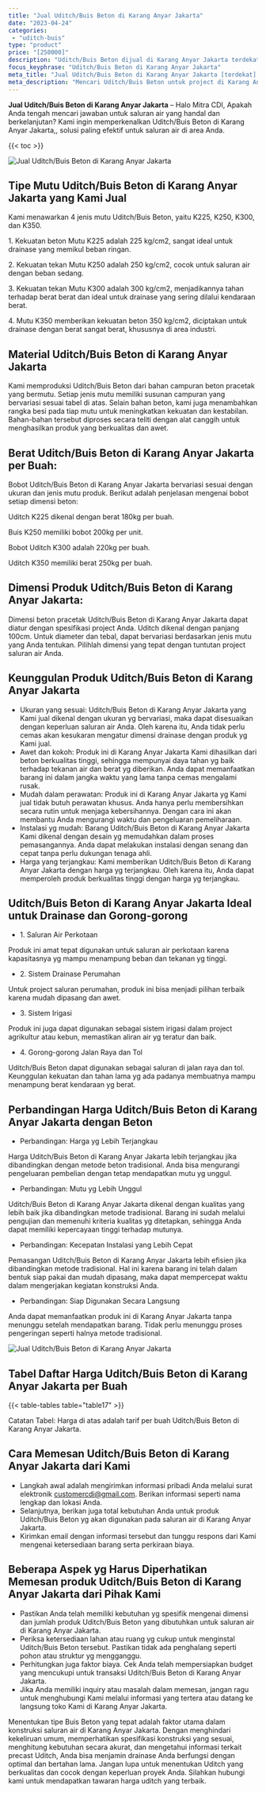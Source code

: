```yaml
---
title: "Jual Uditch/Buis Beton di Karang Anyar Jakarta"
date: "2023-04-24"
categories:
 - "uditch-buis"
type: "product"
price: "[250000]"
description: "Uditch/Buis Beton dijual di Karang Anyar Jakarta terdekat. Uditch/Buis Beton ini sering dipakai dalam proyek konstruksi sebagai drainase yang handal dan optimal. Silakan kontak kami untuk keterangan lebih lanjut."
focus_keyphrase: "Uditch/Buis Beton di Karang Anyar Jakarta"
meta_title: "Jual Uditch/Buis Beton di Karang Anyar Jakarta [terdekat] - CDI"
meta_description: "Mencari Uditch/Buis Beton untuk project di Karang Anyar Jakarta? Kami menawarkan Uditch/Buis Beton berkualitas untuk infrastruktur drainase. Segera dapatkan penawaran terbaik sekarang."
---
```


**Jual Uditch/Buis Beton di Karang Anyar Jakarta** – Halo Mitra CDI, Apakah Anda tengah mencari jawaban untuk saluran air yang handal dan berkelanjutan? Kami ingin memperkenalkan Uditch/Buis Beton di Karang Anyar Jakarta,, solusi paling efektif untuk saluran air di area Anda.

{{< toc >}}

![Jual Uditch/Buis Beton di Karang Anyar Jakarta](/images/uditch-buis/uditch-beton-29.jpg)

## Tipe Mutu Uditch/Buis Beton di Karang Anyar Jakarta yang Kami Jual

Kami menawarkan 4 jenis mutu Uditch/Buis Beton, yaitu K225, K250, K300, dan K350.

1\. Kekuatan beton Mutu K225 adalah 225 kg/cm2, sangat ideal untuk drainase yang memikul beban ringan.

2\. Kekuatan tekan Mutu K250 adalah 250 kg/cm2, cocok untuk saluran air dengan beban sedang.

3\. Kekuatan tekan Mutu K300 adalah 300 kg/cm2, menjadikannya tahan terhadap berat berat dan ideal untuk drainase yang sering dilalui kendaraan berat.

4\. Mutu K350 memberikan kekuatan beton 350 kg/cm2, diciptakan untuk drainase dengan berat sangat berat, khususnya di area industri.

## Material Uditch/Buis Beton di Karang Anyar Jakarta

Kami memproduksi Uditch/Buis Beton dari bahan campuran beton pracetak yang bermutu. Setiap jenis mutu memiliki susunan campuran yang bervariasi sesuai tabel di atas. Selain bahan beton, kami juga menambahkan rangka besi pada tiap mutu untuk meningkatkan kekuatan dan kestabilan. Bahan-bahan tersebut diproses secara teliti dengan alat canggih untuk menghasilkan produk yang berkualitas dan awet.

## Berat Uditch/Buis Beton di Karang Anyar Jakarta per Buah:

Bobot Uditch/Buis Beton di Karang Anyar Jakarta bervariasi sesuai dengan ukuran dan jenis mutu produk. Berikut adalah penjelasan mengenai bobot setiap dimensi beton:

Uditch K225 dikenal dengan berat 180kg per buah.

Buis K250 memiliki bobot 200kg per unit.

Bobot Uditch K300 adalah 220kg per buah.

Uditch K350 memiliki berat 250kg per buah.

## Dimensi Produk Uditch/Buis Beton di Karang Anyar Jakarta:

Dimensi beton pracetak Uditch/Buis Beton di Karang Anyar Jakarta dapat diatur dengan spesifikasi project Anda. Uditch dikenal dengan panjang 100cm. Untuk diameter dan tebal, dapat bervariasi berdasarkan jenis mutu yang Anda tentukan. Pilihlah dimensi yang tepat dengan tuntutan project saluran air Anda.

## Keunggulan Produk Uditch/Buis Beton di Karang Anyar Jakarta

*   Ukuran yang sesuai: Uditch/Buis Beton di Karang Anyar Jakarta yang Kami jual dikenal dengan ukuran yg bervariasi, maka dapat disesuaikan dengan keperluan saluran air Anda. Oleh karena itu, Anda tidak perlu cemas akan kesukaran mengatur dimensi drainase dengan produk yg Kami jual.
*   Awet dan kokoh: Produk ini di Karang Anyar Jakarta Kami dihasilkan dari beton berkualitas tinggi, sehingga mempunyai daya tahan yg baik terhadap tekanan air dan berat yg diberikan. Anda dapat memanfaatkan barang ini dalam jangka waktu yang lama tanpa cemas mengalami rusak.
*   Mudah dalam perawatan: Produk ini di Karang Anyar Jakarta yg Kami jual tidak butuh perawatan khusus. Anda hanya perlu membersihkan secara rutin untuk menjaga kebersihannya. Dengan cara ini akan membantu Anda mengurangi waktu dan pengeluaran pemeliharaan.
*   Instalasi yg mudah: Barang Uditch/Buis Beton di Karang Anyar Jakarta Kami dikenal dengan desain yg memudahkan dalam proses pemasangannya. Anda dapat melakukan instalasi dengan senang dan cepat tanpa perlu dukungan tenaga ahli.
*   Harga yang terjangkau: Kami memberikan Uditch/Buis Beton di Karang Anyar Jakarta dengan harga yg terjangkau. Oleh karena itu, Anda dapat memperoleh produk berkualitas tinggi dengan harga yg terjangkau.

## Uditch/Buis Beton di Karang Anyar Jakarta Ideal untuk Drainase dan Gorong-gorong

*   1\. Saluran Air Perkotaan

Produk ini amat tepat digunakan untuk saluran air perkotaan karena kapasitasnya yg mampu menampung beban dan tekanan yg tinggi.
*   2\. Sistem Drainase Perumahan

Untuk project saluran perumahan, produk ini bisa menjadi pilihan terbaik karena mudah dipasang dan awet.
*   3\. Sistem Irigasi

Produk ini juga dapat digunakan sebagai sistem irigasi dalam project agrikultur atau kebun, memastikan aliran air yg teratur dan baik.
*   4\. Gorong-gorong Jalan Raya dan Tol

Uditch/Buis Beton dapat digunakan sebagai saluran di jalan raya dan tol. Keunggulan kekuatan dan tahan lama yg ada padanya membuatnya mampu menampung berat kendaraan yg berat.

## Perbandingan Harga Uditch/Buis Beton di Karang Anyar Jakarta dengan Beton

*   Perbandingan: Harga yg Lebih Terjangkau

Harga Uditch/Buis Beton di Karang Anyar Jakarta lebih terjangkau jika dibandingkan dengan metode beton tradisional. Anda bisa mengurangi pengeluaran pembelian dengan tetap mendapatkan mutu yg unggul.
*   Perbandingan: Mutu yg Lebih Unggul

Uditch/Buis Beton di Karang Anyar Jakarta dikenal dengan kualitas yang lebih baik jika dibandingkan metode tradisional. Barang ini sudah melalui pengujian dan memenuhi kriteria kualitas yg ditetapkan, sehingga Anda dapat memiliki kepercayaan tinggi terhadap mutunya.
*   Perbandingan: Kecepatan Instalasi yang Lebih Cepat

Pemasangan Uditch/Buis Beton di Karang Anyar Jakarta lebih efisien jika dibandingkan metode tradisional. Hal ini karena barang ini telah dalam bentuk siap pakai dan mudah dipasang, maka dapat mempercepat waktu dalam mengerjakan kegiatan konstruksi Anda.
*   Perbandingan: Siap Digunakan Secara Langsung

Anda dapat memanfaatkan produk ini di Karang Anyar Jakarta tanpa menunggu setelah mendapatkan barang. Tidak perlu menunggu proses pengeringan seperti halnya metode tradisional.

![Jual Uditch/Buis Beton di Karang Anyar Jakarta](/images/uditch-buis/buis-beton-14.jpg)

## Tabel Daftar Harga Uditch/Buis Beton di Karang Anyar Jakarta per Buah

{{< table-tables table="table17" >}}

Catatan Tabel: Harga di atas adalah tarif per buah Uditch/Buis Beton di Karang Anyar Jakarta.

## Cara Memesan Uditch/Buis Beton di Karang Anyar Jakarta dari Kami

*   Langkah awal adalah mengirimkan informasi pribadi Anda melalui surat elektronik customercdi@gmail.com. Berikan informasi seperti nama lengkap dan lokasi Anda.
*   Selanjutnya, berikan juga total kebutuhan Anda untuk produk Uditch/Buis Beton yg akan digunakan pada saluran air di Karang Anyar Jakarta.
*   Kirimkan email dengan informasi tersebut dan tunggu respons dari Kami mengenai ketersediaan barang serta perkiraan biaya.

## Beberapa Aspek yg Harus Diperhatikan Memesan produk Uditch/Buis Beton di Karang Anyar Jakarta dari Pihak Kami

*   Pastikan Anda telah memiliki kebutuhan yg spesifik mengenai dimensi dan jumlah produk Uditch/Buis Beton yang dibutuhkan untuk saluran air di Karang Anyar Jakarta.
*   Periksa ketersediaan lahan atau ruang yg cukup untuk menginstal Uditch/Buis Beton tersebut. Pastikan tidak ada penghalang seperti pohon atau struktur yg mengganggu.
*   Perhitungkan juga faktor biaya. Cek Anda telah mempersiapkan budget yang mencukupi untuk transaksi Uditch/Buis Beton di Karang Anyar Jakarta.
*   Jika Anda memiliki inquiry atau masalah dalam memesan, jangan ragu untuk menghubungi Kami melalui informasi yang tertera atau datang ke langsung toko Kami di Karang Anyar Jakarta.

Menentukan tipe Buis Beton yang tepat adalah faktor utama dalam konstruksi saluran air di Karang Anyar Jakarta. Dengan menghindari kekeliruan umum, memperhatikan spesifikasi konstruksi yang sesuai, menghitung kebutuhan secara akurat, dan mengetahui informasi terkait precast Uditch, Anda bisa menjamin drainase Anda berfungsi dengan optimal dan bertahan lama. Jangan lupa untuk menentukan Uditch yang berkualitas dan cocok dengan keperluan proyek Anda. Silahkan hubungi kami untuk mendapatkan tawaran harga uditch yang terbaik.
